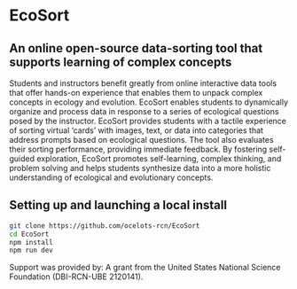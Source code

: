 # EcoSort
## An online open-source data-sorting tool that supports learning of complex concepts

Students and instructors benefit greatly from online interactive data tools that offer hands-on experience that enables them to unpack complex concepts in ecology and evolution. EcoSort enables students to dynamically organize and process data in response to a series of ecological questions posed by the instructor. EcoSort provides students with a tactile experience of sorting virtual ‘cards’ with images, text, or data into categories that address prompts based on ecological questions. The tool also evaluates their sorting performance, providing immediate feedback. By fostering self-guided exploration, EcoSort promotes self-learning, complex thinking, and problem solving and helps students synthesize data into a more holistic understanding of ecological and evolutionary concepts.


## Setting up and launching a local install
```bash
git clone https://github.com/ocelots-rcn/EcoSort
cd EcoSort
npm install
npm run dev
```

Support was provided by: A grant from the United States National Science Foundation (DBI-RCN-UBE 2120141).
